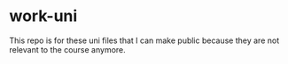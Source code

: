 # work-uni
This repo is for these uni files that I can make public because they are not relevant to the course anymore. 

